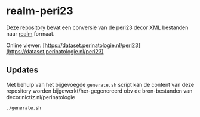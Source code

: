 realm-peri23
============

Deze repository bevat een conversie van de peri23 decor XML bestanden naar [realm](http://github.com/linkorb/realm) formaat.

Online viewer: [https://dataset.perinatologie.nl/peri23](https://dataset.perinatologie.nl/peri23)
    
## Updates

Met behulp van het bijgevoegde `generate.sh` script kan de content van deze repository worden
bijgewerkt/her-gegenereerd obv de bron-bestanden van decor.nictiz.nl/perinatologie

    ./generate.sh

